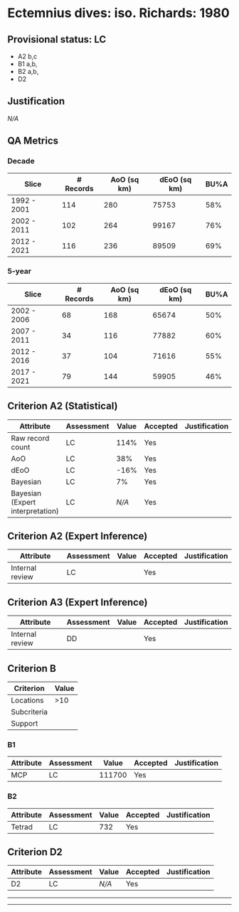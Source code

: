 # Ectemnius dives: iso. Richards: 1980
## Provisional status: LC
- A2 b,c
- B1 a,b, 
- B2 a,b, 
- D2

## Justification
*N/A*
## QA Metrics
### Decade
| Slice | # Records | AoO (sq km) | dEoO (sq km) |BU%A |
|---|---|---|---|---|
|1992 - 2001|114|280|75753|58%|
|2002 - 2011|102|264|99167|76%|
|2012 - 2021|116|236|89509|69%|
### 5-year
| Slice | # Records | AoO (sq km) | dEoO (sq km) |BU%A |
|---|---|---|---|---|
|2002 - 2006|68|168|65674|50%|
|2007 - 2011|34|116|77882|60%|
|2012 - 2016|37|104|71616|55%|
|2017 - 2021|79|144|59905|46%|
## Criterion A2 (Statistical)
|Attribute|Assessment|Value|Accepted|Justification
|---|---|---|---|---|
|Raw record count|LC|114%|Yes||
|AoO|LC|38%|Yes||
|dEoO|LC|-16%|Yes||
|Bayesian|LC|7%|Yes||
|Bayesian (Expert interpretation)|LC|*N/A*|Yes||
## Criterion A2 (Expert Inference)
|Attribute|Assessment|Value|Accepted|Justification
|---|---|---|---|---|
|Internal review|LC||Yes||
## Criterion A3 (Expert Inference)
|Attribute|Assessment|Value|Accepted|Justification
|---|---|---|---|---|
|Internal review|DD||Yes||
## Criterion B
|Criterion| Value|
|---|---|
|Locations|>10|
|Subcriteria||
|Support||
### B1
|Attribute|Assessment|Value|Accepted|Justification
|---|---|---|---|---|
|MCP|LC|111700|Yes||
### B2
|Attribute|Assessment|Value|Accepted|Justification
|---|---|---|---|---|
|Tetrad|LC|732|Yes||
## Criterion D2
|Attribute|Assessment|Value|Accepted|Justification
|---|---|---|---|---|
|D2|LC|*N/A*|Yes||
---
 ---
 <br><br>

